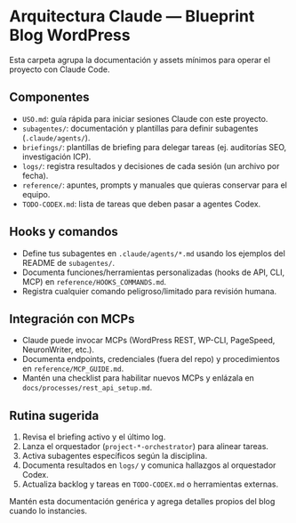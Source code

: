 # Arquitectura Claude — Blueprint Blog WordPress

Esta carpeta agrupa la documentación y assets mínimos para operar el proyecto con Claude Code.

## Componentes
- `USO.md`: guía rápida para iniciar sesiones Claude con este proyecto.
- `subagentes/`: documentación y plantillas para definir subagentes (`.claude/agents/`).
- `briefings/`: plantillas de briefing para delegar tareas (ej. auditorías SEO, investigación ICP).
- `logs/`: registra resultados y decisiones de cada sesión (un archivo por fecha).
- `reference/`: apuntes, prompts y manuales que quieras conservar para el equipo.
- `TODO-CODEX.md`: lista de tareas que deben pasar a agentes Codex.

## Hooks y comandos
- Define tus subagentes en `.claude/agents/*.md` usando los ejemplos del README de `subagentes/`.
- Documenta funciones/herramientas personalizadas (hooks de API, CLI, MCP) en `reference/HOOKS_COMMANDS.md`.
- Registra cualquier comando peligroso/limitado para revisión humana.

## Integración con MCPs
- Claude puede invocar MCPs (WordPress REST, WP-CLI, PageSpeed, NeuronWriter, etc.).
- Documenta endpoints, credenciales (fuera del repo) y procedimientos en `reference/MCP_GUIDE.md`.
- Mantén una checklist para habilitar nuevos MCPs y enlázala en `docs/processes/rest_api_setup.md`.

## Rutina sugerida
1. Revisa el briefing activo y el último log.
2. Lanza el orquestador (`project-*-orchestrator`) para alinear tareas.
3. Activa subagentes específicos según la disciplina.
4. Documenta resultados en `logs/` y comunica hallazgos al orquestador Codex.
5. Actualiza backlog y tareas en `TODO-CODEX.md` o herramientas externas.

Mantén esta documentación genérica y agrega detalles propios del blog cuando lo instancies.
